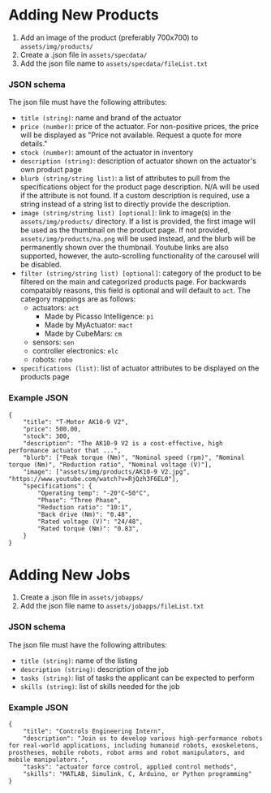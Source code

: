 # Adding New Products
1. Add an image of the product (preferably 700x700) to `assets/img/products/`
2. Create a .json file in `assets/specdata/`
3. Add the json file name to `assets/specdata/fileList.txt`

### JSON schema
The json file must have the following attributes:
   - `title (string)`: name and brand of the actuator
   - `price (number)`: price of the actuator. For non-positive prices, the price will be displayed as "Price not available. Request a quote for more details."
   - `stock (number)`: amount of the actuator in inventory
   - `description (string)`: description of actuator shown on the actuator's own product page
   - `blurb (string/string list)`: a list of attributes to pull from the specifications object for the product page description. N/A will be used if the attribute is not found. If a custom description is required, use a string instead of a string list to directly provide the description.
   - `image (string/string list) [optional]`: link to image(s) in the `assets/img/products/` directory. If a list is provided, the first image will be used as the thumbnail on the product page. If not provided, `assets/img/products/na.png` will be used instead, and the blurb will be permanently shown over the thumbnail. Youtube links are also supported, however, the auto-scrolling functionality of the carousel will be disabled. 
   - `filter (string/string list) [optional]`: category of the product to be filtered on the main and categorized products page. For backwards compataibly reasons, this field is optional and will default to `act`. The category mappings are as follows: 
        - actuators: `act`
            - Made by Picasso Intelligence: `pi`
            - Made by MyActuator: `mact`
            - Made by CubeMars: `cm`
        - sensors: `sen`
        - controller electronics: `elc`
        - robots: `robo`
   - `specifications (list)`: list of actuator attributes to be displayed on the products page

### Example JSON
```
{
    "title": "T-Motor AK10-9 V2",
    "price": 500.00,
    "stock": 300,
    "description": "The AK10-9 V2 is a cost-effective, high performance actuator that ...",
    "blurb": ["Peak torque (Nm)", "Nominal speed (rpm)", "Nominal torque (Nm)", "Reduction ratio", "Nominal voltage (V)"],
    "image": ["assets/img/products/AK10-9 V2.jpg", "https://www.youtube.com/watch?v=RjQzh3F6EL0"],
    "specifications": {
        "Operating temp": "-20°C~50°C",
        "Phase": "Three Phase",
        "Reduction ratio": "10:1",
        "Back drive (Nm)": "0.48",
        "Rated voltage (V)": "24/48",
        "Rated torque (Nm)": "0.83",
    }
}
```

# Adding New Jobs
1. Create a .json file in `assets/jobapps/`
2. Add the json file name to `assets/jobapps/fileList.txt`

### JSON schema
The json file must have the following attributes:
   - `title (string)`: name of the listing
   - `description (string)`: description of the job
   - `tasks (string)`: list of tasks the applicant can be expected to perform
   - `skills (string)`: list of skills needed for the job

### Example JSON
```
{
    "title": "Controls Engineering Intern",
    "description": "Join us to develop various high-performance robots for real-world applications, including humanoid robots, exoskeletons, prostheses, mobile robots, robot arms and robot manipulators, and mobile manipulators.",
    "tasks": "actuator force control, applied control methods",
    "skills": "MATLAB, Simulink, C, Arduino, or Python programming"
}
```